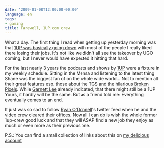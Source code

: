 ```yaml
---
date: '2009-01-08T12:00:00-00:00'
language: en
tags:
- gaming
title: Farewell, 1UP.com crew
---
```



What a day. The first thing I read when getting up yesterday morning was that [1UP was basically going down](http://www.joystiq.com/2009/01/06/assessing-the-damage-at-1up/) with most of the people I really liked there losing their jobs. It's not like we didn't all see the takeover by UGO coming, but I never would have expected it hitting that hard. 

For the last nearly 3 years the podcasts and shows by [1UP](http://1up.com) were a fixture in my weekly schedule. Sitting in the Mensa and listening to the latest thing Shane was the biggest fan of on the whole wide world... Not to mention all their great features esp. those about the TGS and the hilarious [Broken Pixels](http://www.1up.com/do/feature?cId=3158497). While [Garnett Lee](http://twitter.com/GarnettLee/status/1101245922) already indicated, that there might still be a 1UP Yours, it hardly will be the same. But as a friend told me: Everything eventually comes to an end.

It just was so sad to follow [Ryan O'Donnell](http://twitter.com/ryanodonnell)'s twitter feed when he and the video crew cleared their offices. Now all I can do is wish the whole former 1up-crew good luck and that they will ASAP find a new job they enjoy as much or even more as their previous one.

P.S.: You can find a small collection of links about this on [my delicious account](http://delicious.com/zeroK/1upexodus)
